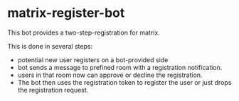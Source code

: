# matrix-register-bot

This bot provides a two-step-registration for matrix.

This is done in several steps:
- potential new user registers on a bot-provided side
- bot sends a message to prefined room with a registration notification.
- users in that room now can approve or decline the registration.
- The bot then uses the registration token to register the user or just drops the registration request.